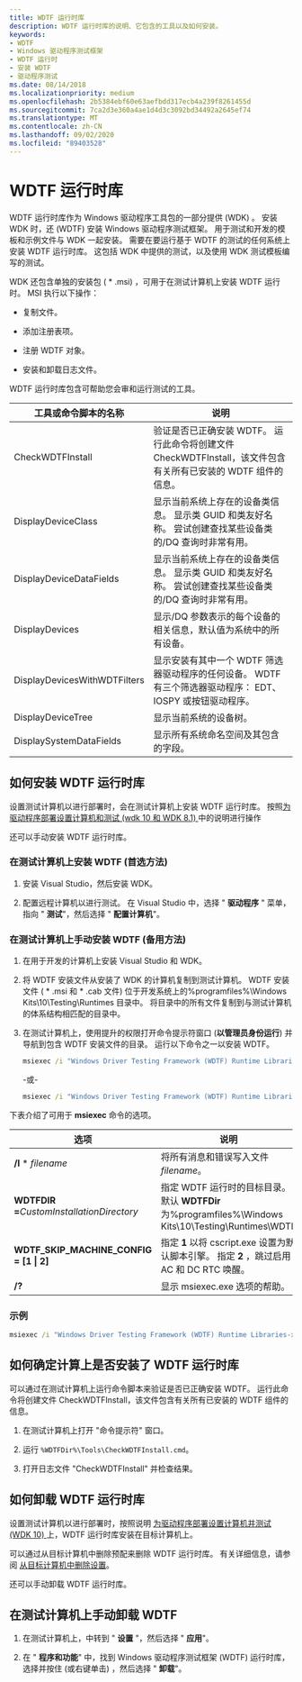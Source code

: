 ```yaml
---
title: WDTF 运行时库
description: WDTF 运行时库的说明、它包含的工具以及如何安装。
keywords:
- WDTF
- Windows 驱动程序测试框架
- WDTF 运行时
- 安装 WDTF
- 驱动程序测试
ms.date: 08/14/2018
ms.localizationpriority: medium
ms.openlocfilehash: 2b5384ebf60e63aefbdd317ecb4a239f8261455d
ms.sourcegitcommit: 7ca2d3e360a4ae1d4d3c3092bd34492a2645ef74
ms.translationtype: MT
ms.contentlocale: zh-CN
ms.lasthandoff: 09/02/2020
ms.locfileid: "89403528"
---
```

# <a name="the-wdtf-runtime-library"></a>WDTF 运行时库

WDTF 运行时库作为 Windows 驱动程序工具包的一部分提供 (WDK) 。 安装 WDK 时，还 (WDTF) 安装 Windows 驱动程序测试框架。 用于测试和开发的模板和示例文件与 WDK 一起安装。 需要在要运行基于 WDTF 的测试的任何系统上安装 WDTF 运行时库。 这包括 WDK 中提供的测试，以及使用 WDK 测试模板编写的测试。

WDK 还包含单独的安装包 ( * .msi) ，可用于在测试计算机上安装 WDTF 运行时。 MSI 执行以下操作：

- 复制文件。

- 添加注册表项。

- 注册 WDTF 对象。

- 安装和卸载日志文件。

WDTF 运行时库包含可帮助您会审和运行测试的工具。

|工具或命令脚本的名称|说明|
|----|----|
|CheckWDTFInstall|验证是否已正确安装 WDTF。 运行此命令将创建文件 CheckWDTFInstall，该文件包含有关所有已安装的 WDTF 组件的信息。|
|DisplayDeviceClass|显示当前系统上存在的设备类信息。 显示类 GUID 和类友好名称。 尝试创建查找某些设备类的/DQ 查询时非常有用。|
|DisplayDeviceDataFields|显示当前系统上存在的设备类信息。 显示类 GUID 和类友好名称。 尝试创建查找某些设备类的/DQ 查询时非常有用。|
|DisplayDevices|显示/DQ 参数表示的每个设备的相关信息，默认值为系统中的所有设备。 |
|DisplayDevicesWithWDTFilters|显示安装有其中一个 WDTF 筛选器驱动程序的任何设备。 WDTF 有三个筛选器驱动程序： EDT、IOSPY 或按钮驱动程序。|
|DisplayDeviceTree|显示当前系统的设备树。|
|DisplaySystemDataFields|显示所有系统命名空间及其包含的字段。|

## <a name="how-to-install-the-wdtf-runtime-library"></a>如何安装 WDTF 运行时库

设置测试计算机以进行部署时，会在测试计算机上安装 WDTF 运行时库。 按照[为驱动程序部署设置计算机和测试 (wdk 10 和 WDK 8.1) ](../gettingstarted/provision-a-target-computer-wdk-8-1.md)中的说明进行操作

<!-- [Provision a computer for driver deployment and testing (WDK 8)](https://docs.microsoft.com/windows-hardware/drivers/gettingstarted/provision-a-target-computer-wdk-8) -->

还可以手动安装 WDTF 运行时库。

### <a name="installing-wdtf-on-a-test-computer-preferred-method"></a>在测试计算机上安装 WDTF (首选方法) 

1. 安装 Visual Studio，然后安装 WDK。

2. 配置远程计算机以进行测试。 在 Visual Studio 中，选择 " **驱动程序** " 菜单，指向 " **测试**"，然后选择 " **配置计算机**"。

### <a name="manually-installing-wdtf-on-a-test-computer-alternative-method"></a>在测试计算机上手动安装 WDTF (备用方法) 

1. 在用于开发的计算机上安装 Visual Studio 和 WDK。

2. 将 WDTF 安装文件从安装了 WDK 的计算机复制到测试计算机。 WDTF 安装文件 ( * .msi 和 * .cab 文件) 位于开发系统上的%programfiles%\Windows Kits\10\Testing\Runtimes 目录中。 将目录中的所有文件复制到与测试计算机的体系结构相匹配的目录中。

3. 在测试计算机上，使用提升的权限打开命令提示符窗口 (**以管理员身份运行**) 并导航到包含 WDTF 安装文件的目录。 运行以下命令之一以安装 WDTF。

    ```cmd
    msiexec /i "Windows Driver Testing Framework (WDTF) Runtime Libraries-x64_en-us.msi"
    ```

    -或-

    ```cmd
    msiexec /i "Windows Driver Testing Framework (WDTF) Runtime Libraries-x86_en-us.msi"
    ```

下表介绍了可用于 **msiexec** 命令的选项。

|选项|说明|
|----|----|
|**/l** * *filename*|将所有消息和错误写入文件 *filename*。|
|**WDTFDIR =**_CustomInstallationDirectory_|指定 WDTF 运行时的目标目录。 默认 **WDTFDir** 为%programfiles%\Windows Kits\10\Testing\Runtimes\WDTF|
|**WDTF_SKIP_MACHINE_CONFIG = [1 \| 2]**|指定 **1** 以将 cscript.exe 设置为默认脚本引擎。 指定 **2** ，跳过启用 AC 和 DC RTC 唤醒。|
|**/?**|显示 msiexec.exe 选项的帮助。|

### <a name="example"></a>示例

```cmd
msiexec /i "Windows Driver Testing Framework (WDTF) Runtime Libraries-x64_en-us.msi" /l* WDTFInstall.log WDTFDir=c:\wdtf WDTF_SKIP_MACHINE_CONFIG=1
```

## <a name="how-to-determine-if-the-wdtf-runtime-library-is-installed-on-a-compute"></a>如何确定计算上是否安装了 WDTF 运行时库

可以通过在测试计算机上运行命令脚本来验证是否已正确安装 WDTF。 运行此命令将创建文件 CheckWDTFInstall，该文件包含有关所有已安装的 WDTF 组件的信息。

1. 在测试计算机上打开 "命令提示符" 窗口。

2. 运行 `%WDTFDir%\Tools\CheckWDTFInstall.cmd`。

3. 打开日志文件 "CheckWDTFInstall" 并检查结果。

## <a name="how-to-uninstall-the-wdtf-runtime-library"></a>如何卸载 WDTF 运行时库

设置测试计算机以进行部署时，按照说明 [为驱动程序部署设置计算机并测试 (WDK 10) ](../gettingstarted/provision-a-target-computer-wdk-8-1.md)上，WDTF 运行时库安装在目标计算机上。

可以通过从目标计算机中删除预配来删除 WDTF 运行时库。 有关详细信息，请参阅 [从目标计算机中删除设置](../develop/what-happens-when-you-provision-a-computer--wdk-8-1-.md#removing-provisioning-from-the-target-computer)。

还可以手动卸载 WDTF 运行时库。

## <a name="manually-uninstalling-wdtf-on-a-test-computer"></a>在测试计算机上手动卸载 WDTF

1. 在测试计算机上，中转到 " **设置** "，然后选择 " **应用**"。

2. 在 " **程序和功能**" 中，找到 Windows 驱动程序测试框架 (WDTF) 运行时库，选择并按住 (或右键单击) ，然后选择 " **卸载**"。
